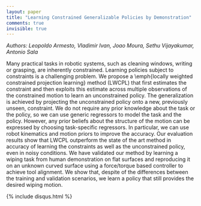 ```yaml
---
layout: paper
title: "Learning Constrained Generalizable Policies by Demonstration"
comments: true
invisible: true
---
```


<p class="text-left"><i>Authors: Leopoldo Armesto, Vladimir Ivan, Joao Moura, Sethu Vijayakumar, Antonio Sala</i></p>

Many practical tasks in robotic systems, such as cleaning windows, writing or grasping, are inherently constrained. Learning policies subject to constraints is a challenging problem.  We propose a \emph{locally weighted constrained projection learning} method (LWCPL) that first estimates the constraint and then exploits this estimate across multiple observations of the constrained motion to learn an unconstrained policy. The generalization is achieved by projecting the unconstrained policy onto a new, previously unseen, constraint. We do not require any prior knowledge about the task or the policy, so we can use generic regressors to model the task and the policy. However, any prior beliefs about the structure of the motion can be expressed by choosing task-specific regressors. In particular, we can use robot kinematics and motion priors to improve the accuracy. Our evaluation results show that LWCPL outperform the state of the art method in accuracy of learning the constraints as well as the unconstrained policy, even in noisy conditions. We have validated our method by learning a wiping task from human demonstration on flat surfaces and reproducing it on an unknown curved surface using a force/torque based controller to achieve tool alignment. We show that, despite of the differences between the training and validation scenarios, we  learn a policy that still provides the desired wiping motion.

{% include disqus.html %}